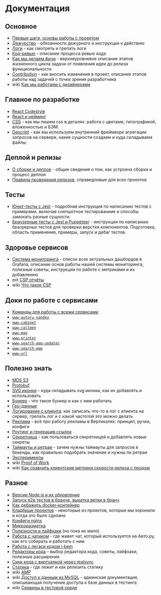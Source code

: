 # Документация

## Основное
* [Первые шаги, основы работы с проектом](./first-steps.md)
* [Дежурство](./duty.md) - обязанности дежурного и инструкции к действию
* [Логи](./grep-logs.md) - как смотреть и грепать логи
* [Код-ревью](./code-review.md) - описание процесса ревью кода
* [Как мы делаем фичи](./workflow.md) - верхнеуровневое описание этапов жизненного цикла задачи от появления идеи до релиза функциональности
* [Contribution](./contribution.md) - как вносить изменения в проект, описание этапов работы над задачей с точки зрения разработчика
* wiki [Как мы работаем с дизайнерами](https://wiki.yandex-team.ru/verticals/frontend/dsgnfront/)

## Главное по разработке
* [React Codestyle](./react-codestyle.md)
* [React и нейминг](./react-naming.md)
* [CSS](./css.md) - как мы пишем css в деталях: работа с цветами, типографикой, вложенностью и БЭМ.
* [Descript](./descript.md) - как мы используем внутренний фреймворк агрегации запросов на сервере, какие сущности создаем и куда складываем файлы.

## Деплой и релизы
* [О сборке и деплое](./build-and-deployment.md) - общие сведения о том, как устроена сборка и процесс деплоя
* [Правила проведения релизов](./RELEASE.md), справедливые для всех проектов

## Тесты
* [Юнит-тесты с Jest](./jest-cookbook.md) - подробная инструкция по написанию тестов с примерами, включая снепшотное тестированиие и способы замокать разные сущности.
* [Браузерные тесты с Jest и Puppeteer](./jest-puppeteer-react.md) - инструкция по написанию бразуерных тестов для проверки верстки компонентов. Подготовка, область применения, примеры, запуск и дебаг тестов.

## Здоровье сервисов
* [Система мониторинга](./monitoring.md) - список всех актуальных дашбордов в Grafana, описание основ работы нашей системы мониторинга, полезные советы, инструкции по работе с метриками и их добавлению
* ext [CSP отчёты](https://csp.yandex-team.ru/projects/auto_ru/projectDashboard)
* wiki [Что такое CSP](https://wiki.yandex-team.ru/product-security/csp/)

## Доки по работе с сервисами
* [Команды для работы с всеми сервисами](./commands.md)
* [`www-autoru-yandex`](../www-autoru-yandex/Readme.md)
* [`www-cabinet`](../www-cabinet/README.md)
* [`www-callmen`](../www-callmen/Readme.md)
* [`www-mag`](https://wiki.yandex-team.ru/vertis-traffic-interfaces/mag-autoru/)
* [`www-printer`](../www-printer/README.md)
* [`www-search-app-updater`](../www-search-app-updater/README.md)
* [`www-search-app`](../www-search-app/README.md)
* [`www-url`](../www-url/Readme.md)

## Полезно знать
* [MDS S3](./mds-s3.md)
* [Protobuf](./protobuf.md)
* [SVG иконки](./react-svg.md) - куда складывать svg иконки, как их добавлять и использовать
* [Бункер](./bunker.md) - что такое бункер и как с ним работать
* [Гео-данные](./geo.md)
* [Логирование с клиента](./client-to-server-logs.md): как записать что-то в лог с клиента на сервер, грепать лог и с какой частотой это можно делать
* [Реклама](https://a.yandex-team.ru/arcadia/classifieds/vertis-frontend/packages/ads) - всё про работу рекламы в Вертикалях: принцип, ручки, конфиги
* [Роутинг и генерация ссылок](./router.md)
* [Секретница](./secrets.md) - как пользоваться секретницей и добавлять новые секреты
* [Таймауты и ретраи](./backend-timeouts.md) - зачем нужны таймауты для запросов в бекенды, как правильно подобрать значение и нужны ли ретраи
* [Эксперименты](./user-experiments.md)
* wiki [Proof of Work](https://wiki.yandex-team.ru/verticals/frontend/proof-of-work-usage/)
* wiki [Как сравнить клиентские метрики скорости релиза с продом](https://wiki.yandex-team.ru/verticals/frontend/verticals-testing-speed-teamcity/)

## Разное
* [Версии Node.js и их обновление](./how-to-update-nodejs.md)
* [Запуск e2e тестов в бранче, выкатка ветки в бранч](./e2e-test-in-branch.md)
* [Как дебажить docker-контейнер](./how-to-debug-docker-container.md)
* [Кладбище проектов](./graveyard.md) - некоторые из проектов, которые мы хоронили и когда это было сделано
* [Конфиги nginx](./nginx-cong.md)
* [Микроразметка](./schema_org.md)
* [Полезности и лайфхаки](./tips-and-tricks.md) (но пока их мало)
* [Работа с чатиком](./www-chat/README.md) - где живет чат, который используется на Авто.ру, как его собирать и работать с ним
* [Работа с легаси кодом i-bem](./how-to-bem.md)
* [Редакторы кода](./editor.md) - выбор редактора кода, советы, лайфхаки, полезные расширения
* [Синк кода с виртуалкой через realsync](./realsync.md)
* [Статика](https://a.yandex-team.ru/arcadia/classifieds/yandex-vertis-autoru-static) - где лежит и как релизить статику
* wiki [AMP](https://wiki.yandex-team.ru/verticals/frontend/amp/)
* wiki [Доступ к данным из MySQL](https://wiki.yandex-team.ru/vertis-admin/storage/mysql/dev/) - админская документация, описывающая получение доступа к базе данных в тестинге
* wiki [Серверы в тестовой среде](https://wiki.yandex-team.ru/autoru-dev/Testing/vastutnestoyalo/)

